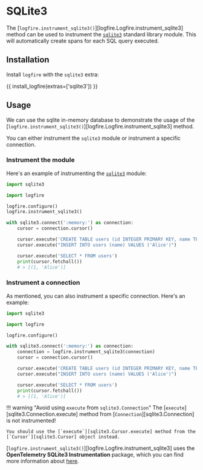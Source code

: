 # SQLite3

The [`logfire.instrument_sqlite3()`][logfire.Logfire.instrument_sqlite3] method can be used to instrument the
[`sqlite3`][sqlite3] standard library module. This will automatically create spans for each SQL query executed.

## Installation

Install `logfire` with the `sqlite3` extra:

{{ install_logfire(extras=['sqlite3']) }}

## Usage

We can use the sqlite in-memory database to demonstrate the usage of the
[`logfire.instrument_sqlite3()`][logfire.Logfire.instrument_sqlite3] method.

You can either instrument the `sqlite3` module or instrument a specific connection.

### Instrument the module

Here's an example of instrumenting the [`sqlite3`][sqlite3] module:

```py title="main.py" hl_lines="6"
import sqlite3

import logfire

logfire.configure()
logfire.instrument_sqlite3()

with sqlite3.connect(':memory:') as connection:
    cursor = connection.cursor()

    cursor.execute('CREATE TABLE users (id INTEGER PRIMARY KEY, name TEXT)')
    cursor.execute("INSERT INTO users (name) VALUES ('Alice')")

    cursor.execute('SELECT * FROM users')
    print(cursor.fetchall())
    # > [(1, 'Alice')]
```

### Instrument a connection

As mentioned, you can also instrument a specific connection. Here's an example:

```py title="main.py" hl_lines="8"
import sqlite3

import logfire

logfire.configure()

with sqlite3.connect(':memory:') as connection:
    connection = logfire.instrument_sqlite3(connection)
    cursor = connection.cursor()

    cursor.execute('CREATE TABLE users (id INTEGER PRIMARY KEY, name TEXT)')
    cursor.execute("INSERT INTO users (name) VALUES ('Alice')")

    cursor.execute('SELECT * FROM users')
    print(cursor.fetchall())
    # > [(1, 'Alice')]
```

!!! warning "Avoid using `execute` from `sqlite3.Connection`"
    The [`execute`][sqlite3.Connection.execute] method from [`Connection`][sqlite3.Connection] is not instrumented!

    You should use the [`execute`][sqlite3.Cursor.execute] method from the [`Cursor`][sqlite3.Cursor] object instead.

[`logfire.instrument_sqlite3()`][logfire.Logfire.instrument_sqlite3] uses the
**OpenTelemetry SQLite3 Instrumentation** package,
which you can find more information about [here][opentelemetry-sqlite3].

[opentelemetry-sqlite3]: https://opentelemetry-python-contrib.readthedocs.io/en/latest/instrumentation/sqlite3/sqlite3.html
[sqlite3]: https://docs.python.org/3/library/sqlite3.html
[mysql-connector]: https://dev.mysql.com/doc/connector-python/en/
